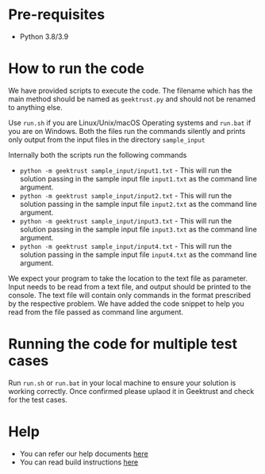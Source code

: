 # Pre-requisites
* Python 3.8/3.9

# How to run the code

We have provided scripts to execute the code. The filename which has the main method should be named as `geektrust.py` and should not be renamed to anything else.

Use `run.sh` if you are Linux/Unix/macOS Operating systems and `run.bat` if you are on Windows. Both the files run the commands silently and prints only output from the input files in the directory `sample_input`

Internally both the scripts run the following commands 

* `python -m geektrust sample_input/input1.txt` - This will run the solution passing in the sample input file `input1.txt` as the command line argument.
* `python -m geektrust sample_input/input2.txt` - This will run the solution passing in the sample input file `input2.txt` as the command line argument.
* `python -m geektrust sample_input/input3.txt` - This will run the solution passing in the sample input file `input3.txt` as the command line argument.
* `python -m geektrust sample_input/input4.txt` - This will run the solution passing in the sample input file `input4.txt` as the command line argument.

 We expect your program to take the location to the text file as parameter. Input needs to be read from a text file, and output should be printed to the console. The text file will contain only commands in the format prescribed by the respective problem. We have added the code snippet to help you read from the file passed as command line argument. 

 # Running the code for multiple test cases

Run `run.sh` or `run.bat` in your local machine to ensure your solution is working correctly. Once confirmed please uplaod it in Geektrust and check for the test cases.

# Help

* You can refer our help documents [here](https://help.geektrust.com)
* You can read build instructions [here](https://github.com/geektrust/coding-problem-artefacts/tree/master/Python#no-build)